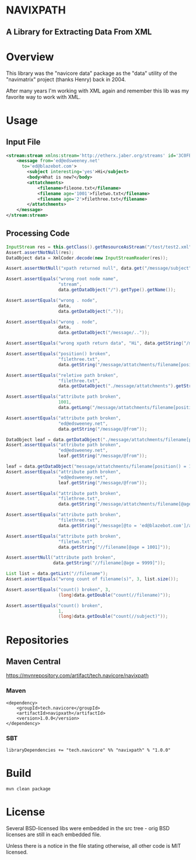 NAVIXPATH
========

A Library for Extracting Data From XML
----------------

# Overview

This library was the "navicore data" package as the "data" utility of the
"navimatrix" project (thanks Henry) back in 2004.

After many years I'm working with XML again and remember this lib was my
favorite way to work with XML.

# Usage

## Input File
```xml
<stream:stream xmlns:stream='http://etherx.jaber.org/streams' id='3C0FB738' xmlns='jabber:client'>
    <message from='ed@edsweeney.net'
      to='ed@blazebot.com'>
        <subject interesting='yes'>Hi</subject>
        <body>What is new?</body>
        <attatchments>
            <filename>fileone.txt</filename>
            <filename age='1001'>filetwo.txt</filename>
            <filename age='2'>filethree.txt</filename>
        </attatchments>
    </message>
</stream:stream>
```

## Processing Code
```java
InputStream res = this.getClass().getResourceAsStream("/test/test2.xml");
Assert.assertNotNull(res);
DataObject data = XmlCoder.decode(new InputStreamReader(res));

Assert.assertNotNull("xpath returned null", data.get("/message/subject"));

Assert.assertEquals("wrong root node name",
                    "stream",
                    data.getDataObject("/").getType().getName());

Assert.assertEquals("wrong . node",
                    data,
                    data.getDataObject("."));

Assert.assertEquals("wrong . node",
                    data,
                    data.getDataObject("/message/.."));

Assert.assertEquals("wrong xpath return data", "Hi", data.getString("/message/subject"));

Assert.assertEquals("position() broken",
                    "filethree.txt",
                    data.getString("/message/attatchments/filename[position() = 3]"));

Assert.assertEquals("reletive path broken",
                    "filethree.txt",
                    data.getDataObject("./message/attatchments").getString("./filename[position() = 3]"));

Assert.assertEquals("attribute path broken",
                    1001,
                    data.getLong("/message/attatchments/filename[position() = 2]/@age"));

Assert.assertEquals("attribute path broken",
                    "ed@edsweeney.net",
                    data.getString("/message/@from"));

DataObject leaf = data.getDataObject("./message/attatchments/filename[position() = 1]");
Assert.assertEquals("attribute path broken",
                    "ed@edsweeney.net",
                    leaf.getString("/message/@from"));

leaf = data.getDataObject("message/attatchments/filename[position() = 1]");
Assert.assertEquals("attribute path broken",
                    "ed@edsweeney.net",
                    leaf.getString("/message/@from"));

Assert.assertEquals("attribute path broken",
                    "filethree.txt",
                    data.getString("/message/attatchments/filename[@age = 2]"));

Assert.assertEquals("attribute path broken",
                    "filethree.txt",
                    data.getString("/message[@to = 'ed@blazebot.com']/attatchments/filename[@age = 2]"));

Assert.assertEquals("attribute path broken",
                    "filetwo.txt",
                    data.getString("//filename[@age = 1001]"));

Assert.assertNull("attribute path broken",
                  data.getString("//filename[@age = 9999]"));

List list = data.getList("//filename");
Assert.assertEquals("wrong count of filename(s)", 3, list.size());

Assert.assertEquals("count() broken", 3,
                    (long)data.getDouble("count(//filename)"));

Assert.assertEquals("count() broken",
                    1,
                    (long)data.getDouble("count(//subject)"));
```

# Repositories

## Maven Central

https://mvnrepository.com/artifact/tech.navicore/navixpath

### Maven

```
<dependency>
    <groupId>tech.navicore</groupId>
    <artifactId>navipxath</artifactId>
    <version>1.0.0</version>
</dependency>
```

### SBT
```
libraryDependencies += "tech.navicore" %% "navixpath" % "1.0.0"
```

# Build

`mvn clean package`

# License

Several BSD-licensed libs were embedded in the src tree - orig BSD licenses are
still in each embedded file. 

Unless there is a notice in the file stating otherwise, all other code is MIT
licensed.
